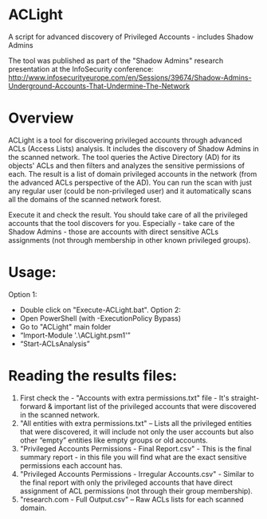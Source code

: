 # ACLight
A script for advanced discovery of Privileged Accounts - includes Shadow Admins

The tool was published as part of the "Shadow Admins" research presentation at the InfoSecurity conference:
http://www.infosecurityeurope.com/en/Sessions/39674/Shadow-Admins-Underground-Accounts-That-Undermine-The-Network

# Overview
ACLight is a tool for discovering privileged accounts through advanced ACLs (Access Lists) analysis.
It includes the discovery of Shadow Admins in the scanned network.
The tool queries the Active Directory (AD) for its objects' ACLs and then filters and analyzes the sensitive permissions of each.
The result is a list of domain privileged accounts in the network (from the advanced ACLs perspective of the AD).
You can run the scan with just any regular user (could be non-privileged user) and it automatically scans all the domains of the scanned network forest.

Execute it and check the result.
You should take care of all the privileged accounts that the tool discovers for you.
Especially - take care of the Shadow Admins - those are accounts with direct sensitive ACLs assignments (not through membership in other known privileged groups).

# Usage:
Option 1:
-	Double click on "Execute-ACLight.bat".
Option 2:
-	Open PowerShell (with -ExecutionPolicy Bypass)
-	Go to "ACLight" main folder
-	“Import-Module '.\ACLight.psm1'”
-	“Start-ACLsAnalysis”

# Reading the results files:
1) First check the - "Accounts with extra permissions.txt" file - It's straight-forward & important list of the privileged accounts that were discovered in the scanned network.
2) "All entities with extra permissions.txt" – Lists all the privileged entities that were discovered, it will include not only the user accounts but also other “empty” entities like empty groups or old accounts.
3) "Privileged Accounts Permissions - Final Report.csv" - This is the final summary report - in this file you will find what are the exact sensitive permissions each account has.
4) "Privileged Accounts Permissions - Irregular Accounts.csv" - Similar to the final report with only the privileged accounts that have direct assignment of ACL permissions (not through their group membership).
5) "research.com - Full Output.csv" – Raw ACLs lists for each scanned domain.
